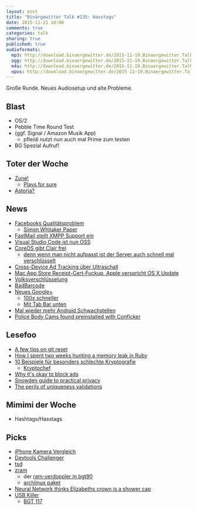 ```yaml
---
layout: post
title: "Binärgewitter Talk #135: Hasstags"
date: 2015-11-21 10:00
comments: true
categories: talk
sharing: true
published: true
audioformats:
  mp3: http://download.binaergewitter.de/2015-11-19.Binaergewitter.Talk.135.mp3
  ogg: http://download.binaergewitter.de/2015-11-19.Binaergewitter.Talk.135.ogg
  m4a: http://download.binaergewitter.de/2015-11-19.Binaergewitter.Talk.135.m4a
  opus: http://download.binaergewitter.de/2015-11-19.Binaergewitter.Talk.135.opus
---
```

Große Runde. Neues Audiosetup und alte Probleme.

## Blast

- OS/2
- Pebble Time Round Test
- (ggf. Signal / Amazon Musik App)
  * pfleidi nutzt nun auch mal Prime zum testen
- BG Spezial Aufruf!

## Toter der Woche

- [Zune!](http://www.heise.de/newsticker/meldung/MP3-Player-Microsoft-macht-dem-Zune-den-Garaus-2921846.html)
  * [Plays for sure](https://en.wikipedia.org/wiki/Microsoft_PlaysForSure)
- [Astoria?](http://www.heise.de/newsticker/meldung/Portieren-von-Android-Apps-Zukunft-von-Microsofts-Projekt-Astoria-fraglich-2924140.html)

## News

- [Facebooks Qualitätsproblem](http://www.darkcoding.net/software/facebooks-code-quality-problem/)
  * [Simon Whitaker Paper](http://media.ogn.s3.amazonaws.com/microslot-SimonWhitaker.pdf)
- [FastMail stellt XMPP Support ein](http://blog.fastmail.com/2015/11/16/shutting-down-our-xmpp-chat-service/)
- [Visual Studio Code ist nun OSS](http://blogs.msdn.com/b/vscode/archive/2015/11/17/announcing-visual-studio-code-beta.aspx)
- [CoreOS gibt Clair frei](https://coreos.com/blog/vulnerability-analysis-for-containers/)
  * [denn wenn man nicht aufpasst ist der Server auch schnell mal verschlüsselt](http://www.pro-linux.de/news/1/22948/linuxencoder1-verschluesselungstrojaner-unter-linux.html)
- [Cross-Device Ad Tracking über Ultraschall](http://arstechnica.com/tech-policy/2015/11/beware-of-ads-that-use-inaudible-sound-to-link-your-phone-tv-tablet-and-pc/)
- [Mac App Store Receipt-Cert-Fuckup, Apple verspricht OS X Update](http://www.heise.de/mac-and-i/meldung/Mac-App-Store-OS-X-Update-soll-App-Probleme-beseitigen-2924240.html)
- [Volksverschlüsselung](http://www.heise.de/newsticker/meldung/Volksverschluesselung-Telekom-will-E-Mails-Ende-zu-Ende-verschluesseln-2925173.html)
- [BadBarcode](https://threatpost.com/one-badbarcode-spoils-whole-bunch/115362/)
- [Neues Google+](https://googleblog.blogspot.fr/2015/11/introducing-new-google.html)
  * [100x schneller](https://developers.google.com/web/showcase/case-study/googleplus)
  * [Mit Tab Bar unten](https://twitter.com/lukew/status/666753906370711552)
- [Mal wieder mehr Android Schwachstellen](http://arstechnica.com/security/2015/11/android-adware-can-install-itself-even-when-users-explicitly-reject-it/)
- [Police Body Cams found preinstalled with Conficker](http://arstechnica.com/security/2015/11/police-body-cams-found-pre-installed-with-notorious-conficker-worm/)

## Lesefoo

- [A few tips on git reset](https://danlimerick.wordpress.com/2012/03/05/a-few-tips-on-git-reset/)
- [How I spent two weeks hunting a memory leak in Ruby](http://www.be9.io/2015/09/21/memory-leak/)
- [10 Beispiele für besonders schlechte Kryptografie](http://scienceblogs.de/klausis-krypto-kolumne/2013/08/17/zehn-beispiele-fur-besonders-schlechte-kryptografie-teil-13/)
  * [Kryptochef](http://web.archive.org/web/20140416104331/http://www.kryptochef.net/)
- [Why it's okay to block ads](http://blog.practicalethics.ox.ac.uk/2015/10/why-its-ok-to-block-ads/)
- [Snowden guide to practical privacy](http://www.theregister.co.uk/2015/11/12/snowden_guide_to_practical_privacy/)
- [The perils of uniqueness validations](https://robots.thoughtbot.com/the-perils-of-uniqueness-validations)

## Mimimi der Woche

- Hashtags/Hasstags

## Picks

- [iPhone Kamera Vergleich](http://snapsnapsnap.photos/iphone-6s-camera-comparison/)
- [Devtools Challenger](http://devtoolschallenger.com/)
- [tsd](https://github.com/DefinitelyTyped/tsd)
- [zram](https://www.kernel.org/doc/Documentation/blockdev/zram.txt)
  * der [ram-verdoppler in bgt90](http://blog.binaergewitter.de/2014/04/01/binaergewitter-talk-number-90-puffmais-zeit)
  * [archlinux paket](https://aur.archlinux.org/packages/zswap/)
- [Neural Network thinks Elizabeths crown is a shower cap](https://twitter.com/b0rk/status/663561923007508480)
- [USB Killer](http://arstechnica.com/security/2015/10/usb-killer-flash-drive-can-fry-your-computers-innards-in-seconds/)
  * [BGT 117](http://blog.binaergewitter.de/2015/03/13/binaergewitter-talk-number-117-e-postbrief-in-die-zukunft)
